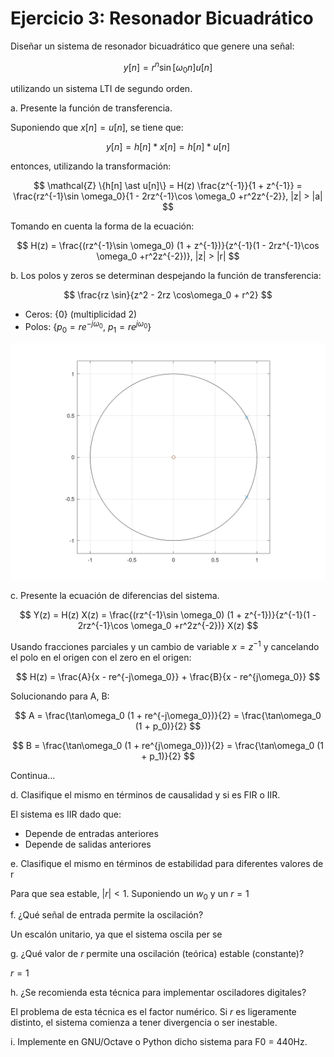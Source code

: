 # Ejercicio 3: Resonador Bicuadrático

Diseñar un sistema de resonador bicuadrático que genere una señal:

$$
y[n] = r^n\sin[\omega_0 n]u[n]
$$

utilizando un sistema LTI de segundo orden.

a. Presente la función de transferencia.

Suponiendo que $x[n] = u[n]$, se tiene que:

$$
y[n] = h[n] \ast x[n]= h[n] \ast u[n]
$$

entonces, utilizando la transformación:

$$
\mathcal{Z} \{h[n] \ast u[n]\} = H(z) \frac{z^{-1}}{1 + z^{-1}} = \frac{rz^{-1}\sin \omega_0}{1 - 2rz^{-1}\cos \omega_0 +r^2z^{-2}}, |z| > |a|
$$

Tomando en cuenta la forma de la ecuación:

$$
H(z) = \frac{(rz^{-1}\sin \omega_0) (1 + z^{-1})}{z^{-1}(1 - 2rz^{-1}\cos \omega_0 +r^2z^{-2})}, |z| > |r|
$$

b. Los polos y zeros se determinan despejando la función de transferencia:

$$
\frac{rz \sin}{z^2 - 2rz \cos\omega_0 + r^2}
$$

* Ceros: {0} (multiplicidad 2)
* Polos: {$p_0 = r e^{-j\omega_0}$, $p_1 = r e^{j\omega_0}$}


![](./img/ex3-roots.png)

c. Presente la ecuación de diferencias del sistema.

$$
Y(z) = H(z) X(z) = \frac{(rz^{-1}\sin \omega_0) (1 + z^{-1})}{z^{-1}(1 - 2rz^{-1}\cos \omega_0 +r^2z^{-2})} X(z)
$$


Usando fracciones parciales y un cambio de variable $x = z^{-1}$ y cancelando el polo en el origen con el zero en el origen:

$$
H(z) = \frac{A}{x - re^{-j\omega_0}} + \frac{B}{x - re^{j\omega_0}}
$$

Solucionando para A, B:

$$
A = \frac{\tan\omega_0 (1 + re^{-j\omega_0})}{2} = \frac{\tan\omega_0 (1 + p_0)}{2}
$$

$$
B = \frac{\tan\omega_0 (1 + re^{j\omega_0})}{2} = \frac{\tan\omega_0 (1 + p_1)}{2}
$$

Continua... 

d. Clasifique el mismo en términos de causalidad y si es FIR o IIR.

El sistema es IIR dado que:

* Depende de entradas anteriores
* Depende de salidas anteriores

e. Clasifique el mismo en términos de estabilidad para diferentes valores de r

Para que sea estable, $|r| < 1$. Suponiendo un $w_0$ y un $r = 1$

f. ¿Qué señal de entrada permite la oscilación?

Un escalón unitario, ya que el sistema oscila per se

g. ¿Qué valor de $r$ permite una oscilación (teórica) estable (constante)?

$r = 1$

h. ¿Se recomienda esta técnica para implementar osciladores digitales?

El problema de esta técnica es el factor numérico. Si $r$ es ligeramente distinto, el sistema comienza a tener divergencia o ser inestable.

i. Implemente en GNU/Octave o Python dicho sistema para F0 = 440Hz.

